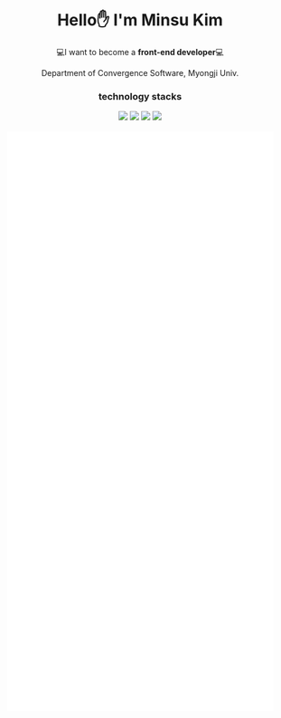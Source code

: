 <div align="center">
  <h1>Hello✋ I'm Minsu Kim</h1>
  <p>💻I want to become a <strong>front-end developer</strong>💻</p>
  <p> Department of Convergence Software, Myongji Univ.</p>
  <h3>technology stacks</h3> 
  <div display="flex">
    <img src="https://img.shields.io/badge/Next.js-363636?style=flat-square&logo=Next.js&logoColor=white"/>
    <img src="https://img.shields.io/badge/React-61DAFB?style=flat-square&logo=React&logoColor=white"/>
    <img src="https://img.shields.io/badge/TypeScript-3178C6?style=flat-square&logo=TypeScript&logoColor=white"/>
    <img src="https://img.shields.io/badge/Solidity-363636?style=flat-square&logo=Solidity&logoColor=white"/>
  </div>
  <br>
  
  <picture>
  <img src="/github-metrics.svg" alt="Metrics">
  </picture>  

<div>

